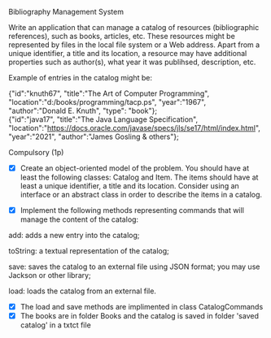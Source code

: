 Bibliography Management System

Write an application that can manage a catalog of resources (bibliographic references), such as books, articles, etc.
These resources might be represented by files in the local file system or a Web address. Apart from a unique identifier, a title and its location, a resource may have additional properties such as author(s), what year it was publihsed, description, etc.


Example of entries in the catalog might be:

{"id":"knuth67", "title":"The Art of Computer Programming", "location":"d:/books/programming/tacp.ps", "year":"1967", "author":"Donald E. Knuth", "type": "book"};  
{"id":"java17", "title":"The Java Language Specification", "location":"https://docs.oracle.com/javase/specs/jls/se17/html/index.html", "year":"2021", "author":"James Gosling & others"}; 

Compulsory (1p)

- [x] Create an object-oriented model of the problem. You should have at least the following classes: Catalog and Item. The items should have at least a unique identifier, a title and its location. Consider using an interface or an abstract class in order to describe the items in a catalog.

- [x] Implement the following methods representing commands that will manage the content of the catalog:

add: adds a new entry into the catalog;

toString: a textual representation of the catalog;

save: saves the catalog to an external file using JSON format; you may use Jackson or other library;

load: loads the catalog from an external file.

- [x] The load and save methods are implimented in class CatalogCommands
- [x] The books are in folder Books and the catalog is saved in folder 'saved catalog' in a txtct file 
